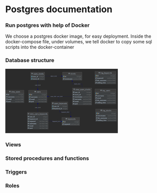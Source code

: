 # Postgres documentation

### Run postgres with help of Docker

We choose a postgres docker image, for easy deployment. Inside the docker-compose file, under volumes, we tell docker to copy some sql scripts into the docker-container 


### Database structure

<img 
src="./images/eer_diagram.png" 
alt="EER Diagram"
style="height: 70%; width:70%;"
/>

### Views

### Stored procedures and functions

### Triggers

### Roles
